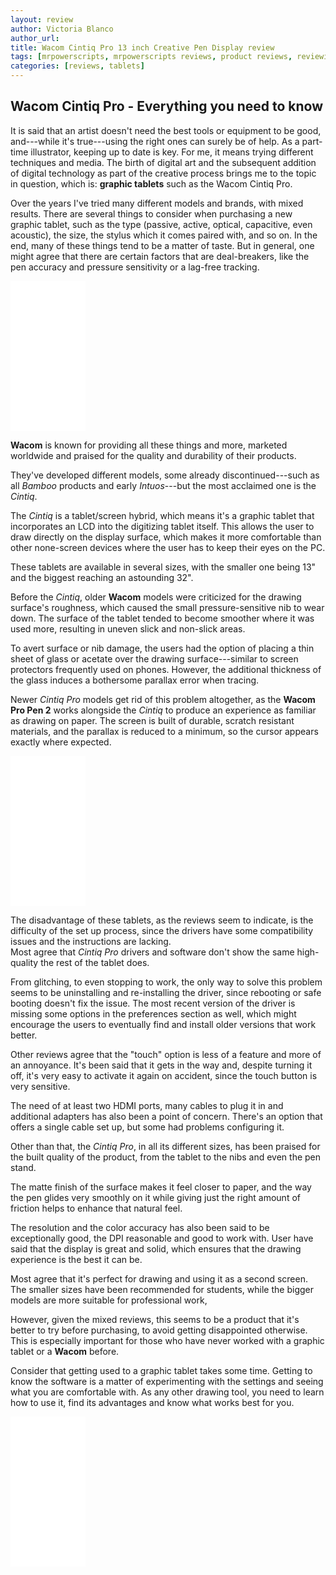 ```yaml
---
layout: review
author: Victoria Blanco
author_url:
title: Wacom Cintiq Pro 13 inch Creative Pen Display review
tags: [mrpowerscripts, mrpowerscripts reviews, product reviews, reviewing amazon products, amazon product]
categories: [reviews, tablets]
---
```


## Wacom Cintiq Pro - Everything you need to know
It is said that an artist doesn't need the best tools or equipment to be good, and---while it's true---using the right ones can surely be of help. As a part-time illustrator, keeping up to date is key. For me, it means trying different techniques and media. The birth of digital art and the subsequent addition of digital technology as part of the creative process brings me to the topic in question, which is: **graphic tablets** such as the Wacom Cintiq Pro.

Over the years I've tried many different models and brands, with mixed results. There are several things to consider when purchasing a new graphic tablet, such as the type (passive, active, optical, capacitive, even acoustic), the size, the stylus which it comes paired with, and so on. In the end, many of these things tend to be a matter of taste. But in general, one might agree that there are certain factors that are deal-breakers, like the pen accuracy and pressure sensitivity or a lag-free tracking.

<iframe style="width:120px;height:240px;" marginwidth="0" marginheight="0" scrolling="no" frameborder="0" src="//ws-na.amazon-adsystem.com/widgets/q?ServiceVersion=20070822&OneJS=1&Operation=GetAdHtml&MarketPlace=US&source=ss&ref=as_ss_li_til&ad_type=product_link&tracking_id=mrpowerscript-20&language=en_US&marketplace=amazon&region=US&placement=B07CTPPRB8&asins=B07CTPPRB8&linkId=1add23e2f0cc4810b5715b2b7824332b&show_border=true&link_opens_in_new_window=true"></iframe>

**Wacom** is known for providing all these things and more, marketed worldwide and praised for the quality and durability of their products.

They've developed different models, some already discontinued---such as all *Bamboo* products and early *Intuos*---but the most acclaimed one is the *Cintiq*.

The *Cintiq* is a tablet/screen hybrid, which means it's a graphic tablet that incorporates an LCD into the digitizing tablet itself. This allows the user to draw directly on the display surface, which makes it more comfortable than other none-screen devices where the user has to keep their eyes on the PC.

These tablets are available in several sizes, with the smaller one being 13" and the biggest reaching an astounding 32".

Before the *Cintiq*, older **Wacom** models were criticized for the drawing surface's roughness, which caused the small pressure-sensitive nib to wear down. The surface of the tablet tended to become smoother where it was used more, resulting in uneven slick and non-slick areas.

To avert surface or nib damage, the users had the option of placing a thin sheet of glass or acetate over the drawing surface---similar to screen protectors frequently used on phones. However, the additional thickness of the glass induces a bothersome parallax error when tracing.

Newer *Cintiq Pro* models get rid of this problem altogether, as the **Wacom Pro Pen 2** works alongside the *Cintiq* to produce an experience as familiar as drawing on paper. The screen is built of durable, scratch resistant materials, and the parallax is reduced to a minimum, so the cursor appears exactly where expected.

<iframe style="width:120px;height:240px;" marginwidth="0" marginheight="0" scrolling="no" frameborder="0" src="//ws-na.amazon-adsystem.com/widgets/q?ServiceVersion=20070822&OneJS=1&Operation=GetAdHtml&MarketPlace=US&source=ss&ref=as_ss_li_til&ad_type=product_link&tracking_id=mrpowerscript-20&language=en_US&marketplace=amazon&region=US&placement=B07CTPPRB8&asins=B07CTPPRB8&linkId=1add23e2f0cc4810b5715b2b7824332b&show_border=true&link_opens_in_new_window=true"></iframe>

The disadvantage of these tablets, as the reviews seem to indicate, is the difficulty of the set up process, since the drivers have some compatibility issues and the instructions are lacking.  
Most agree that *Cintiq Pro* drivers and software don't show the same high-quality the rest of the tablet does.

From glitching, to even stopping to work, the only way to solve this problem seems to be uninstalling and re-installing the driver, since rebooting or safe booting doesn't fix the issue. The most recent version of the driver is missing some options in the preferences section as well, which might encourage the users to eventually find and install older versions that work better.

Other reviews agree that the "touch" option is less of a feature and more of an annoyance. It's been said that it gets in the way and, despite turning it off, it's very easy to activate it again on accident, since the touch button is very sensitive.

The need of at least two HDMI ports, many cables to plug it in and additional adapters has also been a point of concern. There's an option that offers a single cable set up, but some had problems configuring it.
  
Other than that, the *Cintiq Pro*, in all its different sizes, has been praised for the built quality of the product, from the tablet to the nibs and even the pen stand.

The matte finish of the surface makes it feel closer to paper, and the way the pen glides very smoothly on it while giving just the right amount of friction helps to enhance that natural feel.  

The resolution and the color accuracy has also been said to be exceptionally good, the DPI reasonable and good to work with. User have said that the display is great and solid, which ensures that the drawing experience is the best it can be.

Most agree that it's perfect for drawing and using it as a second screen. The smaller sizes have been recommended for students, while the bigger models are more suitable for professional work,

However, given the mixed reviews, this seems to be a product that it's better to try before purchasing, to avoid getting disappointed otherwise. This is especially important for those who have never worked with a graphic tablet or a **Wacom** before.

Consider that getting used to a graphic tablet takes some time. Getting to know the software is a matter of experimenting with the settings and seeing what you are comfortable with. As any other drawing tool, you need to learn how to use it, find its advantages and know what works best for you.

<iframe style="width:120px;height:240px;" marginwidth="0" marginheight="0" scrolling="no" frameborder="0" src="//ws-na.amazon-adsystem.com/widgets/q?ServiceVersion=20070822&OneJS=1&Operation=GetAdHtml&MarketPlace=US&source=ss&ref=as_ss_li_til&ad_type=product_link&tracking_id=mrpowerscript-20&language=en_US&marketplace=amazon&region=US&placement=B07CTPPRB8&asins=B07CTPPRB8&linkId=1add23e2f0cc4810b5715b2b7824332b&show_border=true&link_opens_in_new_window=true"></iframe>
